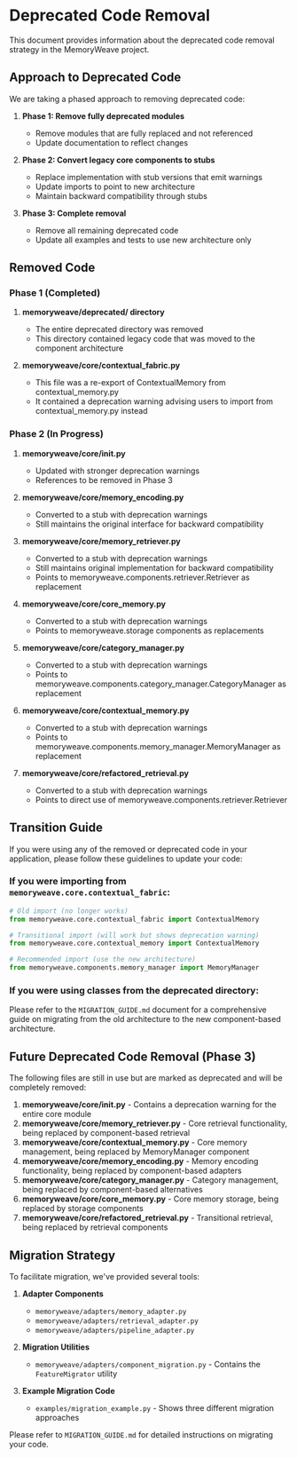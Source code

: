 # Deprecated Code Removal

This document provides information about the deprecated code removal strategy in the MemoryWeave project.

## Approach to Deprecated Code

We are taking a phased approach to removing deprecated code:

1. **Phase 1: Remove fully deprecated modules**
   - Remove modules that are fully replaced and not referenced
   - Update documentation to reflect changes

2. **Phase 2: Convert legacy core components to stubs**
   - Replace implementation with stub versions that emit warnings
   - Update imports to point to new architecture
   - Maintain backward compatibility through stubs

3. **Phase 3: Complete removal**
   - Remove all remaining deprecated code
   - Update all examples and tests to use new architecture only

## Removed Code

### Phase 1 (Completed)
1. **memoryweave/deprecated/ directory**
   - The entire deprecated directory was removed
   - This directory contained legacy code that was moved to the component architecture

2. **memoryweave/core/contextual_fabric.py**
   - This file was a re-export of ContextualMemory from contextual_memory.py
   - It contained a deprecation warning advising users to import from contextual_memory.py instead

### Phase 2 (In Progress)
1. **memoryweave/core/__init__.py**
   - Updated with stronger deprecation warnings
   - References to be removed in Phase 3

2. **memoryweave/core/memory_encoding.py**
   - Converted to a stub with deprecation warnings
   - Still maintains the original interface for backward compatibility

3. **memoryweave/core/memory_retriever.py**
   - Converted to a stub with deprecation warnings
   - Still maintains original implementation for backward compatibility
   - Points to memoryweave.components.retriever.Retriever as replacement

4. **memoryweave/core/core_memory.py**
   - Converted to a stub with deprecation warnings
   - Points to memoryweave.storage components as replacements

5. **memoryweave/core/category_manager.py**
   - Converted to a stub with deprecation warnings
   - Points to memoryweave.components.category_manager.CategoryManager as replacement

6. **memoryweave/core/contextual_memory.py**
   - Converted to a stub with deprecation warnings
   - Points to memoryweave.components.memory_manager.MemoryManager as replacement

7. **memoryweave/core/refactored_retrieval.py**
   - Converted to a stub with deprecation warnings
   - Points to direct use of memoryweave.components.retriever.Retriever

## Transition Guide

If you were using any of the removed or deprecated code in your application, please follow these guidelines to update your code:

### If you were importing from `memoryweave.core.contextual_fabric`:
```python
# Old import (no longer works)
from memoryweave.core.contextual_fabric import ContextualMemory

# Transitional import (will work but shows deprecation warning)
from memoryweave.core.contextual_memory import ContextualMemory

# Recommended import (use the new architecture)
from memoryweave.components.memory_manager import MemoryManager
```

### If you were using classes from the deprecated directory:
Please refer to the `MIGRATION_GUIDE.md` document for a comprehensive guide on migrating from the old architecture to the new component-based architecture.

## Future Deprecated Code Removal (Phase 3)

The following files are still in use but are marked as deprecated and will be completely removed:

1. **memoryweave/core/__init__.py** - Contains a deprecation warning for the entire core module
2. **memoryweave/core/memory_retriever.py** - Core retrieval functionality, being replaced by component-based retrieval
3. **memoryweave/core/contextual_memory.py** - Core memory management, being replaced by MemoryManager component
4. **memoryweave/core/memory_encoding.py** - Memory encoding functionality, being replaced by component-based adapters
5. **memoryweave/core/category_manager.py** - Category management, being replaced by component-based alternatives
6. **memoryweave/core/core_memory.py** - Core memory storage, being replaced by storage components
7. **memoryweave/core/refactored_retrieval.py** - Transitional retrieval, being replaced by retrieval components

## Migration Strategy

To facilitate migration, we've provided several tools:

1. **Adapter Components**
   - `memoryweave/adapters/memory_adapter.py`
   - `memoryweave/adapters/retrieval_adapter.py`
   - `memoryweave/adapters/pipeline_adapter.py`

2. **Migration Utilities**
   - `memoryweave/adapters/component_migration.py` - Contains the `FeatureMigrator` utility

3. **Example Migration Code**
   - `examples/migration_example.py` - Shows three different migration approaches

Please refer to `MIGRATION_GUIDE.md` for detailed instructions on migrating your code.